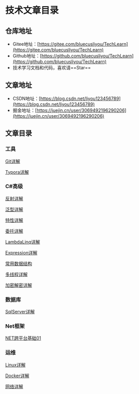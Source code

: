 # 技术文章目录

## 仓库地址

- Gitee地址：[https://gitee.com/bluecusliyou/TechLearn](https://gitee.com/bluecusliyou/TechLearn)
- Github地址：[https://github.com/bluecusliyou/TechLearn](https://github.com/bluecusliyou/TechLearn)
- 技术学习文档和代码，喜欢请==Star==

## 文章地址

- CSDN地址：[https://blog.csdn.net/liyou123456789](https://blog.csdn.net/liyou123456789)
- 掘金地址：[https://juejin.cn/user/3069492196290206](https://juejin.cn/user/3069492196290206)

## 文章目录

### 工具

[Git详解](https://blog.csdn.net/liyou123456789/article/details/121411053)

[Typora详解](https://blog.csdn.net/liyou123456789/article/details/122657783)

### C#高级

[反射详解](https://blog.csdn.net/liyou123456789/article/details/119548050)

[泛型详解](https://blog.csdn.net/liyou123456789/article/details/119113577)

[特性详解](https://blog.csdn.net/liyou123456789/article/details/119314247)

[委托详解](https://blog.csdn.net/liyou123456789/article/details/119704294)

[LambdaLinq详解](https://blog.csdn.net/liyou123456789/article/details/119853634)

[Expression详解](https://blog.csdn.net/liyou123456789/article/details/119967779)

[常用数据结构](https://blog.csdn.net/liyou123456789/article/details/120070049)

[多线程详解](https://blog.csdn.net/liyou123456789/article/details/120595489)

[加密解密详解](https://blog.csdn.net/liyou123456789/article/details/120609269)

### 数据库

[SqlServer详解](https://blog.csdn.net/liyou123456789/article/details/121217959)

### Net框架

[NET跨平台基础01](https://blog.csdn.net/liyou123456789/article/details/119714802)

### 运维

[Linux详解](https://blog.csdn.net/liyou123456789/article/details/121548156)

[Docker详解](https://blog.csdn.net/liyou123456789/article/details/122292877) 

[网络详解](https://blog.csdn.net/liyou123456789/article/details/122731144) 
